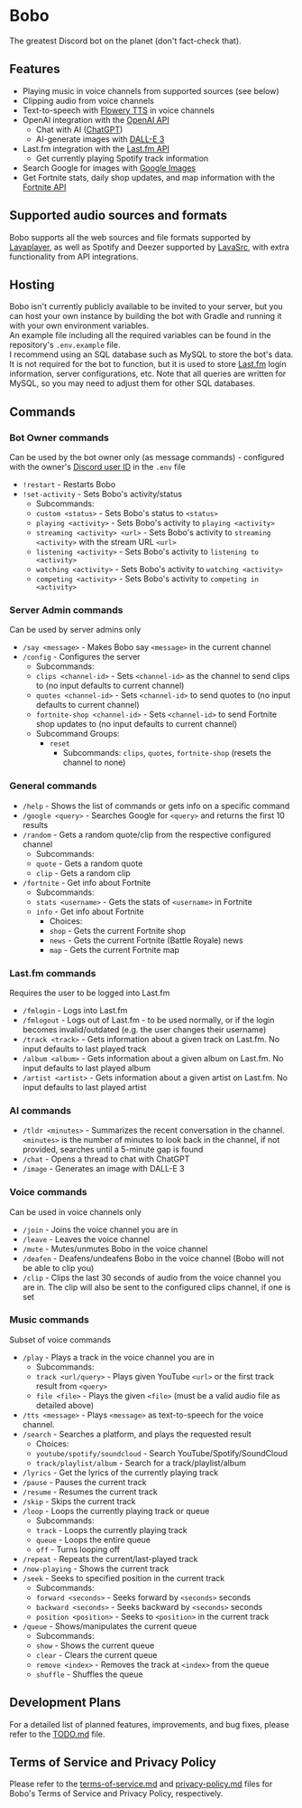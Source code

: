 # Bobo

The greatest Discord bot on the planet (don't fact-check that).

## Features
* Playing music in voice channels from supported sources (see below)
* Clipping audio from voice channels
* Text-to-speech with [Flowery TTS](https://flowery.pw/) in voice channels
* OpenAI integration with the [OpenAI API](https://github.com/sashirestela/simple-openai)
  * Chat with AI ([ChatGPT](https://chatgpt.com/))
  * AI-generate images with [DALL-E 3](https://openai.com/index/dall-e-3/)
* Last.fm integration with the [Last.fm API](https://www.last.fm/api)
  * Get currently playing Spotify track information
* Search Google for images with [Google Images](https://developers.google.com/custom-search/v1/overview)
* Get Fortnite stats, daily shop updates, and map information with the [Fortnite API](https://fortnite-api.com/)

## Supported audio sources and formats
Bobo supports all the web sources and file formats supported by [Lavaplayer](https://github.com/lavalink-devs/lavaplayer), as well as Spotify and Deezer supported by [LavaSrc](https://github.com/topi314/LavaSrc), with extra functionality from API integrations.

## Hosting
Bobo isn't currently publicly available to be invited to your server, but you can host your own instance by building the bot with Gradle and running it with your own environment variables.
<br>
An example file including all the required variables can be found in the repository's `.env.example` file.
<br>
I recommend using an SQL database such as MySQL to store the bot's data. It is not required for the bot to function, but it is used to store [Last.fm](https://www.last.fm/home) login information, server configurations, etc. Note that all queries are written for MySQL, so you may need to adjust them for other SQL databases.

## Commands
### Bot Owner commands
Can be used by the bot owner only (as message commands) - configured with the owner's [Discord user ID](https://support.discord.com/hc/en-us/articles/206346498-Where-can-I-find-my-User-Server-Message-ID) in the `.env` file
* `!restart` - Restarts Bobo
* `!set-activity` - Sets Bobo's activity/status
    * Subcommands:
    * `custom <status>` - Sets Bobo's status to `<status>`
    * `playing <activity>` - Sets Bobo's activity to `playing <activity>`
    * `streaming <activity> <url>` - Sets Bobo's activity to `streaming <activity>` with the stream URL `<url>`
    * `listening <activity>` - Sets Bobo's activity to `listening to <activity>`
    * `watching <activity>` - Sets Bobo's activity to `watching <activity>`
    * `competing <activity>` - Sets Bobo's activity to `competing in <activity>`

### Server Admin commands
Can be used by server admins only
* `/say <message>` - Makes Bobo say `<message>` in the current channel
* `/config` - Configures the server
  * Subcommands:
  * `clips <channel-id>` - Sets `<channel-id>` as the channel to send clips to (no input defaults to current channel)
  * `quotes <channel-id>` - Sets `<channel-id>` to send quotes to (no input defaults to current channel)
  * `fortnite-shop <channel-id>` - Sets `<channel-id>` to send Fortnite shop updates to (no input defaults to current channel)
  * Subcommand Groups:
    * `reset`
      * Subcommands: `clips`, `quotes`, `fortnite-shop` (resets the channel to none)

### General commands
* `/help` - Shows the list of commands or gets info on a specific command
* `/google <query>` - Searches Google for `<query>` and returns the first 10 results
* `/random` - Gets a random quote/clip from the respective configured channel
  * Subcommands:
  * `quote` - Gets a random quote
  * `clip` - Gets a random clip
* `/fortnite` - Get info about Fortnite
  * Subcommands:
  * `stats <username>` - Gets the stats of `<username>` in Fortnite
  * `info` - Get info about Fortnite
    * Choices:
    * `shop` - Gets the current Fortnite shop
    * `news` - Gets the current Fortnite (Battle Royale) news
    * `map` - Gets the current Fortnite map

### Last.fm commands
Requires the user to be logged into Last.fm
* `/fmlogin` - Logs into Last.fm
* `/fmlogout` - Logs out of Last.fm - to be used normally, or if the login becomes invalid/outdated (e.g. the user changes their username)
* `/track <track>` - Gets information about a given track on Last.fm. No input defaults to last played track
* `/album <album>` - Gets information about a given album on Last.fm. No input defaults to last played album
* `/artist <artist>` - Gets information about a given artist on Last.fm. No input defaults to last played artist

### AI commands
* `/tldr <minutes>` - Summarizes the recent conversation in the channel. `<minutes>` is the number of minutes to look back in the channel, if not provided, searches until a 5-minute gap is found
* `/chat` - Opens a thread to chat with ChatGPT
* `/image` - Generates an image with DALL-E 3

### Voice commands
Can be used in voice channels only
* `/join` - Joins the voice channel you are in
* `/leave` - Leaves the voice channel
* `/mute` - Mutes/unmutes Bobo in the voice channel
* `/deafen` - Deafens/undeafens Bobo in the voice channel (Bobo will not be able to clip you)
* `/clip` - Clips the last 30 seconds of audio from the voice channel you are in. The clip will also be sent to the configured clips channel, if one is set

### Music commands
Subset of voice commands
* `/play` - Plays a track in the voice channel you are in
    * Subcommands:
    * `track <url/query>` - Plays given YouTube `<url>` or the first track result from `<query>`
    * `file <file>` - Plays the given `<file>` (must be a valid audio file as detailed above)
* `/tts <message>` - Plays `<message>` as text-to-speech for the voice channel.
* `/search` - Searches a platform, and plays the requested result
    * Choices:
    * `youtube/spotify/soundcloud` - Search YouTube/Spotify/SoundCloud
    * `track/playlist/album` - Search for a track/playlist/album
* `/lyrics` - Get the lyrics of the currently playing track
* `/pause` - Pauses the current track
* `/resume` - Resumes the current track
* `/skip` - Skips the current track
* `/loop` - Loops the currently playing track or queue
  * Subcommands:
  * `track` - Loops the currently playing track
  * `queue` - Loops the entire queue
  * `off` - Turns looping off
* `/repeat` - Repeats the current/last-played track
* `/now-playing` - Shows the current track
* `/seek` - Seeks to specified position in the current track
  * Subcommands:
  * `forward <seconds>` - Seeks forward by `<seconds>` seconds
  * `backward <seconds>` - Seeks backward by `<seconds>` seconds
  * `position <position>` - Seeks to `<position>` in the current track
* `/queue` - Shows/manipulates the current queue
  * Subcommands:
  * `show` - Shows the current queue
  * `clear` - Clears the current queue
  * `remove <index>` - Removes the track at `<index>` from the queue
  * `shuffle` - Shuffles the queue

## Development Plans
For a detailed list of planned features, improvements, and bug fixes, please refer to the [TODO.md](TODO.md) file.

## Terms of Service and Privacy Policy
Please refer to the [terms-of-service.md](terms-of-service.md) and [privacy-policy.md](privacy-policy.md) files for Bobo's Terms of Service and Privacy Policy, respectively.